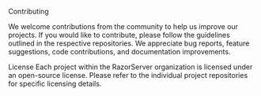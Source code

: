 Contributing

We welcome contributions from the community to help us improve our projects. If you would like to contribute, please follow the guidelines outlined in the respective repositories. We appreciate bug reports, feature suggestions, code contributions, and documentation improvements.

License
Each project within the RazorServer organization is licensed under an open-source license. Please refer to the individual project repositories for specific licensing details.
